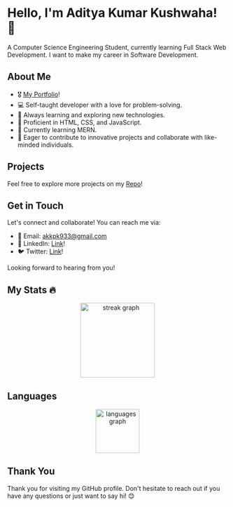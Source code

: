 # Hello, I'm Aditya Kumar Kushwaha! 👋

A Computer Science Engineering Student, currently learning Full Stack Web Development. I want to make my career in Software Development.

## About Me

- 🎖️ [My Portfolio](github.com/adityakkpk)!
- 💻 Self-taught developer with a love for problem-solving.
- 🌱 Always learning and exploring new technologies.
- 🔧 Proficient in HTML, CSS, and JavaScript.
- 🌱 Currently learning MERN.
- 🚀 Eager to contribute to innovative projects and collaborate with like-minded individuals.
   

## Projects

Feel free to explore more projects on my [Repo](https://github.com/adityakkpk?tab=repositories)!

## Get in Touch

Let's connect and collaborate! You can reach me via:

- 📧 Email: akkpk933@gmail.com
- 💬 LinkedIn: [Link](https://www.linkedin.com/in/adityakumarkushwaha/)!
- 🐦 Twitter: [Link](https://twitter.com/akkpk)!

Looking forward to hearing from you!

## My Stats 🔥

<div align="center">
  <img src="https://streak-stats.demolab.com?user=adityakkpk&locale=en&mode=daily&theme=dark&hide_border=false&border_radius=5&order=3" height="170" alt="streak graph"  />
</div>

## Languages

<div align="center">
  <img src="https://github-readme-stats.vercel.app/api/top-langs?username=adityakkpk&locale=en&hide_title=false&layout=compact&card_width=400&langs_count=5&theme=dracula&hide_border=false&order=2" height="100" alt="languages graph"  />
</div>

## Thank You

Thank you for visiting my GitHub profile. Don't hesitate to reach out if you have any questions or just want to say hi! 😊



